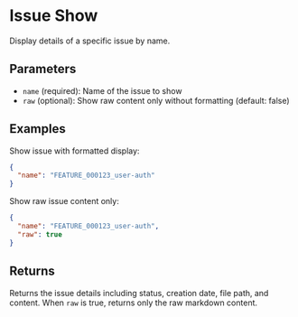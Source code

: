# Issue Show

Display details of a specific issue by name.

## Parameters

- `name` (required): Name of the issue to show
- `raw` (optional): Show raw content only without formatting (default: false)

## Examples

Show issue with formatted display:
```json
{
  "name": "FEATURE_000123_user-auth"
}
```

Show raw issue content only:
```json
{
  "name": "FEATURE_000123_user-auth",
  "raw": true
}
```

## Returns

Returns the issue details including status, creation date, file path, and content. When `raw` is true, returns only the raw markdown content.
